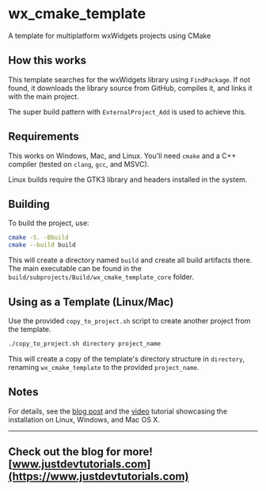 # wx_cmake_template

A template for multiplatform wxWidgets projects using CMake

## How this works

This template searches for the wxWidgets library using `FindPackage`. If not found, it downloads the library source from GitHub, compiles it, and links it with the main project.

The super build pattern with `ExternalProject_Add` is used to achieve this.

## Requirements

This works on Windows, Mac, and Linux. You'll need `cmake` and a C++ compiler (tested on `clang`, `gcc`, and MSVC).

Linux builds require the GTK3 library and headers installed in the system.

## Building

To build the project, use:

```bash
cmake -S. -Bbuild
cmake --build build
```

This will create a directory named `build` and create all build artifacts there. The main executable can be found in the `build/subprojects/Build/wx_cmake_template_core` folder.

## Using as a Template (Linux/Mac)

Use the provided `copy_to_project.sh` script to create another project from the template.

```bash
./copy_to_project.sh directory project_name
```

This will create a copy of the template's directory structure in `directory`, renaming `wx_cmake_template` to the provided `project_name`.

## Notes

For details, see the [blog post](https://www.justdevtutorials.com/post/wxwidgets-cmake/) and the [video](https://www.youtube.com/watch?v=MfuBS9n5_aY) tutorial showcasing the installation on Linux, Windows, and Mac OS X.

---

## Check out the blog for more! [www.justdevtutorials.com](https://www.justdevtutorials.com)
